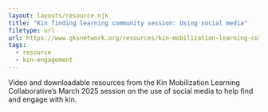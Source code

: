 ```yaml
---
layout: layouts/resource.njk
title: "Kin finding learning community session: Using social media"
filetype: url
url: https://www.gksnetwork.org/resources/kin-mobilization-learning-collaborative
tags:
  - resource
  - kin-engagement
---
```

Video and downloadable resources from the Kin Mobilization Learning Collaborative’s March 2025 session on the use of social media to help find and engage with kin.
